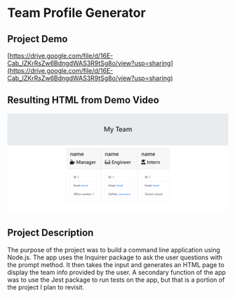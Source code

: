 # Team Profile Generator

## Project Demo
[https://drive.google.com/file/d/16E-Cab_IZKrRsZw6BdngdWAS3R9tSg8o/view?usp=sharing](https://drive.google.com/file/d/16E-Cab_IZKrRsZw6BdngdWAS3R9tSg8o/view?usp=sharing)

## Resulting HTML from Demo Video
![./My-Team.png](./My-Team.png)

## Project Description

The purpose of the project was to build a command line application using Node.js. The app uses the Inquirer package to ask the user questions with the prompt method. It then takes the input and generates an HTML page to display the team info provided by the user. A secondary function of the app was to use the Jest package to run tests on the app, but that is a portion of the project I plan to revisit.